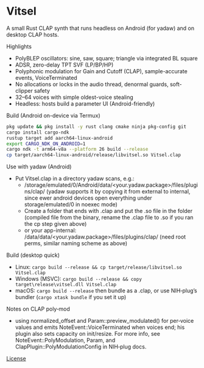 # Vitsel

A small Rust CLAP synth that runs headless on Android (for yadaw) and on desktop CLAP hosts.

Highlights
- PolyBLEP oscillators: sine, saw, square; triangle via integrated BL square
- ADSR, zero-delay TPT SVF (LP/BP/HP)
- Polyphonic modulation for Gain and Cutoff (CLAP), sample-accurate events, VoiceTerminated
- No allocations or locks in the audio thread, denormal guards, soft-clipper safety
- 32–64 voices with simple oldest-voice stealing
- Headless: hosts build a parameter UI (Android-friendly)

Build (Android on-device via Termux)
```sh
pkg update && pkg install -y rust clang cmake ninja pkg-config git
cargo install cargo-ndk
rustup target add aarch64-linux-android
export CARGO_NDK_ON_ANDROID=1
cargo ndk -t arm64-v8a --platform 26 build --release
cp target/aarch64-linux-android/release/libvitsel.so Vitsel.clap
```

Use with yadaw (Android)
- Put Vitsel.clap in a directory yadaw scans, e.g.:
  - /storage/emulated/0/Android/data/<your.yadaw.package>/files/plugins/clap/ (yadaw supports it by copying it from external to internal, since ewer android devices open everything under storage/emulated/0 in noexec mode)
  - Create a folder that ends with .clap and put the .so file in the folder (compiled file from the binary, rename the .clap file to .so if you ran the cp step given above)
  - or your app-internal: /data/data/<your.yadaw.package>/files/plugins/clap/ (need root perms, similar naming scheme as above)
<!-- - In yadaw, set additional plugin search paths if you added UI to configure them. -->

Build (desktop quick)
- Linux: `cargo build --release && cp target/release/libvitsel.so Vitsel.clap`
- Windows (MSVC): `cargo build --release && copy target\release\vitsel.dll Vitsel.clap`
- macOS: `cargo build --release` then bundle as a .clap, or use NIH‑plug’s bundler (`cargo xtask bundle` if you set it up)

Notes on CLAP poly‑mod
- using normalized_offset and Param::preview_modulated() for per‑voice values and emits NoteEvent::VoiceTerminated when voices end; his plugin also sets capacity on init/resize. For more info, see NoteEvent::PolyModulation, Param, and ClapPlugin::PolyModulationConfig in NIH‑plug docs.

[License](LICENSE)
